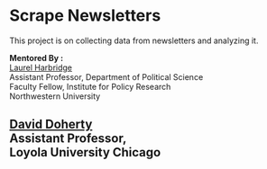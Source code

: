 Scrape Newsletters
=================

This project is on collecting data from newsletters and analyzing it. <br>

**Mentored By :** <br/>
[Laurel Harbridge](http://faculty.wcas.northwestern.edu/~lmh735/)<br/>
Assistant Professor, Department of Political Science<br/>
Faculty Fellow, Institute for Policy Research<br/>
Northwestern University<br/>

[David Doherty](http://orion.luc.edu/~ddoherty/)<br/>
Assistant Professor,<br/>
Loyola University Chicago<br/>
------------------------------------------------------------